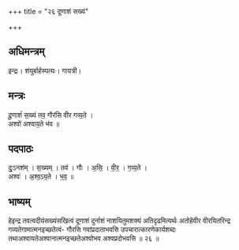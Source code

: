 +++
title = "२६ दूणाशं सख्यं"

+++
## अधिमन्त्रम्
इन्द्रः। शंयुर्बार्हस्पत्यः। गायत्री।

## मन्त्रः
दू॒णाशं॑ स॒ख्यं तव॒ गौर॑सि वीर गव्य॒ते ।  
अश्वो॑ अश्वाय॒ते भ॑व ॥

## पदपाठः
दुः॒ऽनश॑म् । स॒ख्यम् । तव॑ । गौः । अ॒सि॒ । वी॒र॒ । ग॒व्य॒ते ।  
अश्वः॑ । अ॒श्व॒ऽय॒ते । भ॒व॒ ॥

## भाष्यम्
हेइन्द्र तवत्वदीयंसख्यंसखित्वं दूणाशं दुर्नाशं नाशयितुमशक्यं अतिदृढमित्यर्थः अतोहेवीर वीरयितरिन्द्र गव्यतेगामात्मनइच्छतेत्वं- गौरसि गवांप्रदाताभवसि उपचारात्कारणेकार्यशब्दः तथाअश्वायतेअश्वानात्मनइच्छतेअश्वोभव अश्वप्रदोभवसि ॥ २६ ॥